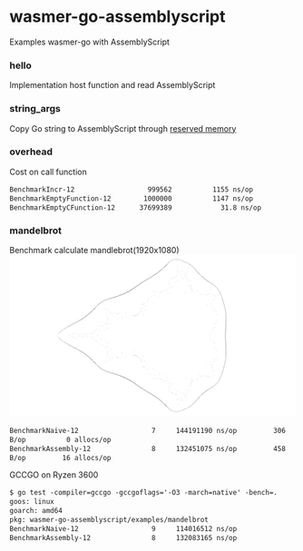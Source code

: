 # wasmer-go-assemblyscript
Examples wasmer-go with AssemblyScript

### hello
Implementation host function and read AssemblyScript

### string_args
Copy Go string to AssemblyScript through [reserved memory](https://www.assemblyscript.org/memory.html#importing-memory)

### overhead
Cost on call function
```
BenchmarkIncr-12              	  999562	      1155 ns/op
BenchmarkEmptyFunction-12     	 1000000	      1147 ns/op
BenchmarkEmptyCFunction-12    	37699389	        31.8 ns/op
```

### mandelbrot
Benchmark calculate mandlebrot(1920x1080) 
![mandelbrot](mandelbrot-g16.png)
```
BenchmarkNaive-12       	       7	 144191190 ns/op	     306 B/op	       0 allocs/op
BenchmarkAssembly-12    	       8	 132451075 ns/op	     458 B/op	      16 allocs/op
```

GCCGO on Ryzen 3600
```
$ go test -compiler=gccgo -gccgoflags='-O3 -march=native' -bench=.
goos: linux
goarch: amd64
pkg: wasmer-go-assemblyscript/examples/mandelbrot
BenchmarkNaive-12       	       9	 114016512 ns/op
BenchmarkAssembly-12    	       8	 132083165 ns/op
```